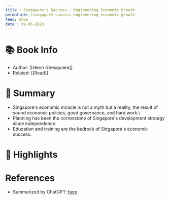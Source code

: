 ```yaml
---
title : Singapore's Success - Engineering Economic Growth
permalink: /singapore-success-engineering-economic-growth
feed: show
date : 09-05-2023
---
```


# 📚 Book Info
- Author: [[Henri Ghesquiere]]
- Related: [[Read]]

# 💬 Summary
- Singapore's economic miracle is not a myth but a reality, the result of sound economic policies, good governance, and hard work.\
- Planning has been the cornerstone of Singapore's development strategy since independence.
- Education and training are the bedrock of Singapore's economic success.

# 📒 Highlights


# References
- Summarized by ChatGPT: [here](https://chat.openai.com/c/213a86ba-df3b-46ea-a225-4772987e18bc)
